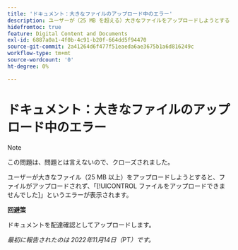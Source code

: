 ```yaml
---
title: 'ドキュメント：大きなファイルのアップロード中のエラー'
description: ユーザーが（25 MB を超える）大きなファイルをアップロードしようとすると、ファイルはアップロードされず、「ファイルのアップロードに失敗しました」というエラーが表示されます。
hidefromtoc: true
feature: Digital Content and Documents
exl-id: 6887a0a1-4f0b-4c91-b20f-664dd5f94470
source-git-commit: 2a41264d6f477f51eaeda6ae3675b1a6d816249c
workflow-type: tm+mt
source-wordcount: '0'
ht-degree: 0%

---
```


# ドキュメント：大きなファイルのアップロード中のエラー

<!--This article is on WF and WFP TOCs-->

>[!NOTE]
>
>この問題は、問題とは言えないので、クローズされました。

ユーザーが大きなファイル（25 MB 以上）をアップロードしようとすると、ファイルがアップロードされず、「[!UICONTROL ファイルをアップロードできませんでした]」というエラーが表示されます。

**回避策**

ドキュメントを配達確認としてアップロードします。

_最初に報告されたのは 2022年11月14日（PT）です。_
